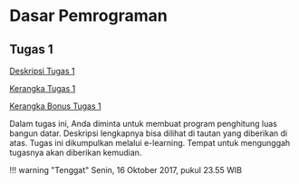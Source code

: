 # Dasar Pemrograman

## Tugas 1

[Deskripsi Tugas 1](https://github.com/aliakbars/uai-daspro/raw/master/tugas-1.pdf)

[Kerangka Tugas 1](https://github.com/aliakbars/uai-daspro/raw/master/scripts/tugas1.py)

[Kerangka Bonus Tugas 1](https://github.com/aliakbars/uai-daspro/raw/master/scripts/tugas1-bonus.py)

Dalam tugas ini, Anda diminta untuk membuat program penghitung luas bangun datar. Deskripsi lengkapnya bisa dilihat di tautan yang diberikan di atas. Tugas ini dikumpulkan melalui e-learning. Tempat untuk mengunggah tugasnya akan diberikan kemudian.

!!! warning "Tenggat"
    Senin, 16 Oktober 2017, pukul 23.55 WIB